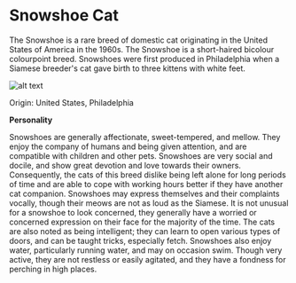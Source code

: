 # Snowshoe Cat
The Snowshoe is a rare breed of domestic cat originating in the United States of America in the 1960s. The Snowshoe is a short-haired bicolour colourpoint breed. Snowshoes were first produced in Philadelphia when a Siamese breeder's cat gave birth to three kittens with white feet. 

![alt text](https://www.rover.com/blog/wp-content/uploads/iStock-1062782600-min-960x540.jpg)

Origin: United States, Philadelphia



**Personality**

Snowshoes are generally affectionate, sweet-tempered, and mellow. They enjoy the company of humans and being given attention, and are compatible with children and other pets. Snowshoes are very social and docile, and show great devotion and love towards their owners. Consequently, the cats of this breed dislike being left alone for long periods of time and are able to cope with working hours better if they have another cat companion. Snowshoes may express themselves and their complaints vocally, though their meows are not as loud as the Siamese. It is not unusual for a snowshoe to look concerned, they generally have a worried or concerned expression on their face for the majority of the time. The cats are also noted as being intelligent; they can learn to open various types of doors, and can be taught tricks, especially fetch. Snowshoes also enjoy water, particularly running water, and may on occasion swim. Though very active, they are not restless or easily agitated, and they have a fondness for perching in high places.

